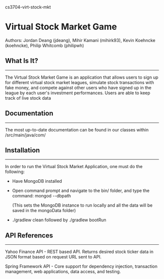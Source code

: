 cs3704-virt-stock-mkt

# Virtual Stock Market Game

Authors: Jordan Deang (jdeang), Mihir Kamani (mihirk93), Kevin Koehncke (koehncke), Philip Whitcomb (philipwh)

## What Is It?
---------------------

The Virtual Stock Market Game is an application that allows users to sign up for different virtual stock market leagues, simulate stock transactions with fake money, and compete against other users who have signed up in the league by each user's investment performances. Users are able to keep track of live stock data 

## Documentation
---------------------

The most up-to-date documentation can be found in our classes within /src/main/java/com/ 

## Installation
---------------------

In order to run the Virtual Stock Market Application, one must do the following:

- Have MongoDB installed 

- Open command prompt and navigate to the bin/ folder, and type the command: 
  mongod --dbpath <path to folder where you want MongoDB data to be saved>

  (This sets the MongoDB instance to run locally and all the data will be saved in the mongoData folder)

- ./gradlew clean followed by ./gradlew bootRun

## API References
---------------------

Yahoo Finance API - REST based API. Returns desired stock ticker data in JSON format based on request URL sent to API.

Spring Framework API - Core support for dependency injection, transaction management, web applications, data access, and testing.

